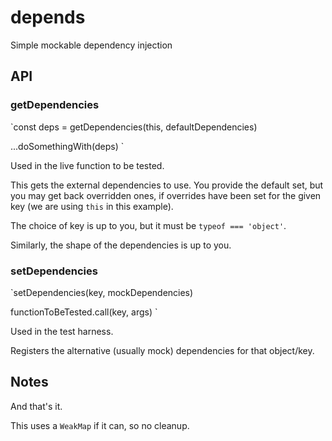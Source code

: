 # depends
Simple mockable dependency injection

## API

### getDependencies

`const deps = getDependencies(this, defaultDependencies)

...doSomethingWith(deps)
`

Used in the live function to be tested.

This gets the external dependencies to use. You provide the default set, but you may get back overridden ones,
if overrides have been set for the given key (we are using `this` in this example).

The choice of key is up to you, but it must be `typeof === 'object'`.

Similarly, the shape of the dependencies is up to you.

### setDependencies

`setDependencies(key, mockDependencies)

functionToBeTested.call(key, args)
`

Used in the test harness.

Registers the alternative (usually mock) dependencies for that object/key.

## Notes

And that's it.

This uses a `WeakMap` if it can, so no cleanup.
